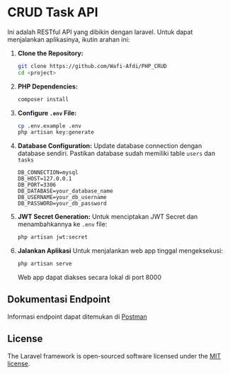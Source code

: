 # CRUD Task API
Ini adalah RESTful API yang dibikin dengan laravel. Untuk dapat menjalankan aplikasinya, ikutin arahan ini:

1.  **Clone the Repository:**
    ```bash
    git clone https://github.com/Wafi-Afdi/PHP_CRUD
    cd <project>
    ```

2.  **PHP Dependencies:**
    ```bash
    composer install
    ```

3.  **Configure `.env` File:**
    ```bash
    cp .env.example .env
    php artisan key:generate
    ```

4.  **Database Configuration:**
    Update database connection dengan database sendiri. Pastikan database sudah memiliki table `users` dan `tasks`

    ```dotenv
    DB_CONNECTION=mysql
    DB_HOST=127.0.0.1
    DB_PORT=3306
    DB_DATABASE=your_database_name
    DB_USERNAME=your_db_username
    DB_PASSWORD=your_db_password
    ```

5.  **JWT Secret Generation:**
    Untuk menciptakan JWT Secret dan menambahkannya ke `.env` file:
    ```bash
    php artisan jwt:secret
    ```
6.  **Jalankan Aplikasi**
    Untuk menjalankan web app tinggal mengeksekusi:
    ```bash
    php artisan serve
    ```
    Web app dapat diakses secara lokal di port 8000


## Dokumentasi Endpoint
Informasi endpoint dapat ditemukan di [Postman](https://www.postman.com/maintenance-participant-74179810/bizera-test/request/4w48uvn/bizera?action=share&creator=35971362&ctx=documentation)

## License

The Laravel framework is open-sourced software licensed under the [MIT license](https://opensource.org/licenses/MIT).

